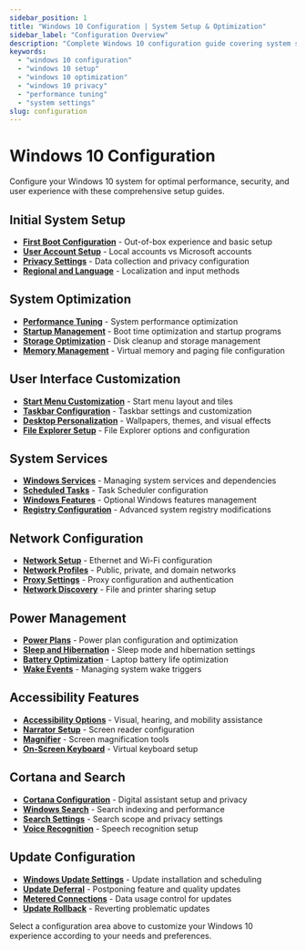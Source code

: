 ```yaml
---
sidebar_position: 1
title: "Windows 10 Configuration | System Setup & Optimization"
sidebar_label: "Configuration Overview"
description: "Complete Windows 10 configuration guide covering system setup, privacy settings, performance optimization, and user customization."
keywords: 
  - "windows 10 configuration"
  - "windows 10 setup"
  - "windows 10 optimization"
  - "windows 10 privacy"
  - "performance tuning"
  - "system settings"
slug: configuration
---
```


# Windows 10 Configuration

Configure your Windows 10 system for optimal performance, security, and user experience with these comprehensive setup guides.

## Initial System Setup

- **[First Boot Configuration](./initial-setup/)** - Out-of-box experience and basic setup
- **[User Account Setup](./user-accounts/)** - Local accounts vs Microsoft accounts
- **[Privacy Settings](./privacy/)** - Data collection and privacy configuration
- **[Regional and Language](./regional/)** - Localization and input methods

## System Optimization

- **[Performance Tuning](./performance/)** - System performance optimization
- **[Startup Management](./startup/)** - Boot time optimization and startup programs
- **[Storage Optimization](./storage/)** - Disk cleanup and storage management
- **[Memory Management](./memory/)** - Virtual memory and paging file configuration

## User Interface Customization

- **[Start Menu Customization](./start-menu/)** - Start menu layout and tiles
- **[Taskbar Configuration](./taskbar/)** - Taskbar settings and customization
- **[Desktop Personalization](./desktop/)** - Wallpapers, themes, and visual effects
- **[File Explorer Setup](./file-explorer/)** - File Explorer options and configuration

## System Services

- **[Windows Services](./services/)** - Managing system services and dependencies
- **[Scheduled Tasks](./scheduled-tasks/)** - Task Scheduler configuration
- **[Windows Features](./windows-features/)** - Optional Windows features management
- **[Registry Configuration](./registry/)** - Advanced system registry modifications

## Network Configuration

- **[Network Setup](./network/)** - Ethernet and Wi-Fi configuration
- **[Network Profiles](./network-profiles/)** - Public, private, and domain networks
- **[Proxy Settings](./proxy/)** - Proxy configuration and authentication
- **[Network Discovery](./network-discovery/)** - File and printer sharing setup

## Power Management

- **[Power Plans](./power-plans/)** - Power plan configuration and optimization
- **[Sleep and Hibernation](./sleep-hibernation/)** - Sleep mode and hibernation settings
- **[Battery Optimization](./battery/)** - Laptop battery life optimization
- **[Wake Events](./wake-events/)** - Managing system wake triggers

## Accessibility Features

- **[Accessibility Options](./accessibility/)** - Visual, hearing, and mobility assistance
- **[Narrator Setup](./narrator/)** - Screen reader configuration
- **[Magnifier](./magnifier/)** - Screen magnification tools
- **[On-Screen Keyboard](./on-screen-keyboard/)** - Virtual keyboard setup

## Cortana and Search

- **[Cortana Configuration](./cortana/)** - Digital assistant setup and privacy
- **[Windows Search](./windows-search/)** - Search indexing and performance
- **[Search Settings](./search-settings/)** - Search scope and privacy settings
- **[Voice Recognition](./voice-recognition/)** - Speech recognition setup

## Update Configuration

- **[Windows Update Settings](./windows-update/)** - Update installation and scheduling
- **[Update Deferral](./update-deferral/)** - Postponing feature and quality updates
- **[Metered Connections](./metered-connections/)** - Data usage control for updates
- **[Update Rollback](./update-rollback/)** - Reverting problematic updates

Select a configuration area above to customize your Windows 10 experience according to your needs and preferences.